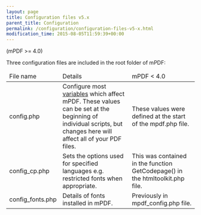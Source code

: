 ```yaml
---
layout: page
title: Configuration files v5.x
parent_title: Configuration
permalink: /configuration/configuration-files-v5-x.html
modification_time: 2015-08-05T11:59:39+00:00
---
```


(mPDF &gt;= 4.0)

Three configuration files are included in the root folder of mPDF:

<table class="table"> <thead>
<tr>
<td>File name</td>
<td>Details</td>
<td>mPDF &lt; 4.0</td>
</tr>
</thead> <tbody>
<tr>
<td><span class="filename">config.php</span> 

</td>
<td>Configure most <a href="{{ "/configuration/configuration-variables.html" | prepend: site.baseurl }}">variables</a> which affect mPDF. These values can be set at the beginning of individual scripts, but changes here will affect all of your PDF files.</td>
<td>These values were defined at the start of the <span class="filename">mpdf.php</span> file.</td>
</tr>
<tr>
<td><span class="filename">config_cp.php </span>

</td>
<td>Sets the options used for specified languages e.g. restricted fonts when appropriate.</td>
<td>This was contained in the function <span class="function">GetCodepage()</span> in the <span class="filename">htmltoolkit.php</span> file.</td>
</tr>
<tr>
<td><span class="filename">config_fonts.php</span> 

</td>
<td>Details of fonts installed in mPDF.</td>
<td>Previously in <span class="filename">mpdf_config.php</span> file.</td>
</tr>
</tbody> </table>

